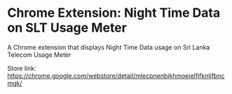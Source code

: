 # Chrome Extension: Night Time Data on SLT Usage Meter

A Chrome extension that displays Night Time Data usage on Sri Lanka Telecom Usage Meter

Store link: https://chrome.google.com/webstore/detail/mlecpnenbjkhmoeielfjfknljfbncmgk/
